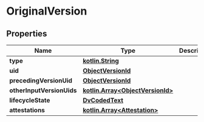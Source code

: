 # OriginalVersion

## Properties
Name | Type | Description | Notes
------------ | ------------- | ------------- | -------------
**type** | [**kotlin.String**](.md) |  |  [optional]
**uid** | [**ObjectVersionId**](ObjectVersionId.md) |  | 
**precedingVersionUid** | [**ObjectVersionId**](ObjectVersionId.md) |  |  [optional]
**otherInputVersionUids** | [**kotlin.Array&lt;ObjectVersionId&gt;**](ObjectVersionId.md) |  |  [optional]
**lifecycleState** | [**DvCodedText**](DvCodedText.md) |  | 
**attestations** | [**kotlin.Array&lt;Attestation&gt;**](Attestation.md) |  |  [optional]
